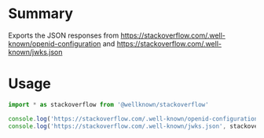 # Summary

Exports the JSON responses from https://stackoverflow.com/.well-known/openid-configuration and https://stackoverflow.com/.well-known/jwks.json

# Usage

```js
import * as stackoverflow from '@wellknown/stackoverflow'

console.log('https://stackoverflow.com/.well-known/openid-configuration', stackoverflow.metadata)
console.log('https://stackoverflow.com/.well-known/jwks.json', stackoverflow.jwks)
```
